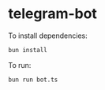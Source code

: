 # telegram-bot

To install dependencies:

```bash
bun install
```

To run:

```bash
bun run bot.ts
```
